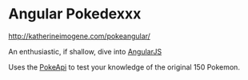 Angular Pokedexxx
===========

http://katherineimogene.com/pokeangular/

An enthusiastic, if shallow, dive into [AngularJS](https://angularjs.org/)

Uses the [PokeApi](http://pokeapi.co/) to test your knowledge of the original 150 Pokemon.

